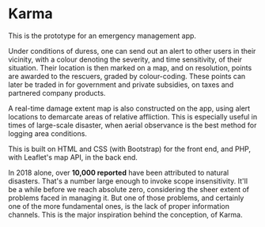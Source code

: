 # Karma
This is the prototype for an emergency management app. 

Under conditions of duress, one can send out an alert to other users in their vicinity, with a colour denoting the severity, and time sensitivity, of their situation. Their location is then marked on a map, and on resolution, points are awarded to the rescuers, graded by colour-coding. These points can later be traded in for government and private subsidies, on taxes and partnered company products.

A real-time damage extent map is also constructed on the app, using alert locations to demarcate areas of relative affliction. This is especially useful in times of large-scale disaster, when aerial observance is the best method for logging area conditions.

This is built on HTML and CSS (with Bootstrap) for the front end, and PHP, with Leaflet's map API, in the back end.

In 2018 alone, over **10,000 reported** have been attributed to natural disasters. That's a number large enough to invoke scope insensitivity. It'll be a while before we reach absolute zero, considering the sheer extent of problems faced in managing it. But one of those problems, and certainly one of the more fundamental ones, is the lack of proper information channels. This is the major inspiration behind the conception, of Karma.
